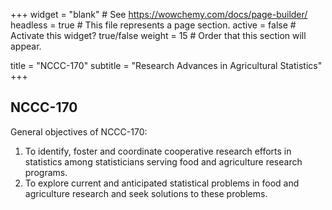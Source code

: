 +++
widget = "blank"  # See https://wowchemy.com/docs/page-builder/
headless = true  # This file represents a page section.
active = false  # Activate this widget? true/false
weight = 15  # Order that this section will appear.

title = "NCCC-170"
subtitle = "Research Advances in Agricultural Statistics"
+++

## NCCC-170

General objectives of NCCC-170:

1. To identify, foster and coordinate cooperative research efforts in statistics among statisticians serving food and agriculture research programs.
2. To explore current and anticipated statistical problems in food and agriculture research and seek solutions to these problems.